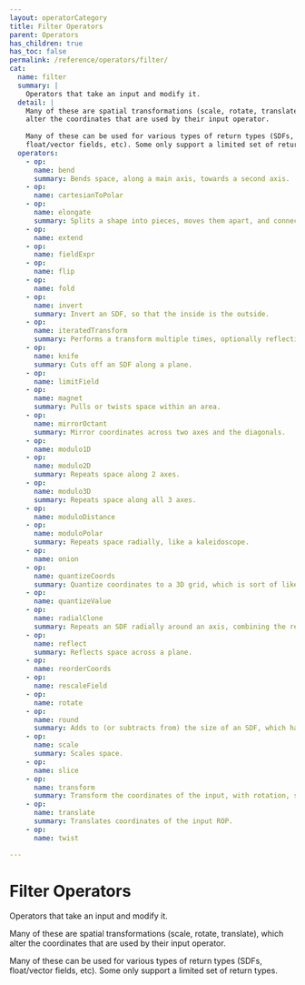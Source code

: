 ```yaml
---
layout: operatorCategory
title: Filter Operators
parent: Operators
has_children: true
has_toc: false
permalink: /reference/operators/filter/
cat:
  name: filter
  summary: |
    Operators that take an input and modify it.
  detail: |
    Many of these are spatial transformations (scale, rotate, translate), which
    alter the coordinates that are used by their input operator.
    
    Many of these can be used for various types of return types (SDFs,
    float/vector fields, etc). Some only support a limited set of return types.
  operators:
    - op:
      name: bend
      summary: Bends space, along a main axis, towards a second axis.
    - op:
      name: cartesianToPolar
    - op:
      name: elongate
      summary: Splits a shape into pieces, moves them apart, and connects them.
    - op:
      name: extend
    - op:
      name: fieldExpr
    - op:
      name: flip
    - op:
      name: fold
    - op:
      name: invert
      summary: Invert an SDF, so that the inside is the outside.
    - op:
      name: iteratedTransform
      summary: Performs a transform multiple times, optionally reflecting across axes in between the steps.
    - op:
      name: knife
      summary: Cuts off an SDF along a plane.
    - op:
      name: limitField
    - op:
      name: magnet
      summary: Pulls or twists space within an area.
    - op:
      name: mirrorOctant
      summary: Mirror coordinates across two axes and the diagonals.
    - op:
      name: modulo1D
    - op:
      name: modulo2D
      summary: Repeats space along 2 axes.
    - op:
      name: modulo3D
      summary: Repeats space along all 3 axes.
    - op:
      name: moduloDistance
    - op:
      name: moduloPolar
      summary: Repeats space radially, like a kaleidoscope.
    - op:
      name: onion
    - op:
      name: quantizeCoords
      summary: Quantize coordinates to a 3D grid, which is sort of like "voxelizing" the space.
    - op:
      name: quantizeValue
    - op:
      name: radialClone
      summary: Repeats an SDF radially around an axis, combining the resulting shapes.
    - op:
      name: reflect
      summary: Reflects space across a plane.
    - op:
      name: reorderCoords
    - op:
      name: rescaleField
    - op:
      name: rotate
    - op:
      name: round
      summary: Adds to (or subtracts from) the size of an SDF, which has the effect of rounding it out or shrinking it.
    - op:
      name: scale
      summary: Scales space.
    - op:
      name: slice
    - op:
      name: transform
      summary: Transform the coordinates of the input, with rotation, scaling, and translation.
    - op:
      name: translate
      summary: Translates coordinates of the input ROP.
    - op:
      name: twist

---
```


# Filter Operators

Operators that take an input and modify it.

Many of these are spatial transformations (scale, rotate, translate), which
alter the coordinates that are used by their input operator.

Many of these can be used for various types of return types (SDFs,
float/vector fields, etc). Some only support a limited set of return types.
